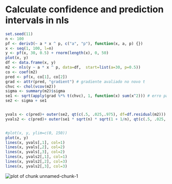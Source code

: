 Calculate confidence and prediction intervals in nls
================================================================================

```r
set.seed(11)
n <- 100
pf <- deriv3(~ a * x ^ p, c("a", "p"), function(x, a, p) {})
x <- seq(1, 100, l=n)
y <- pf(x, 30, 0.5) + rnorm(length(x), 0, 50)
plot(x, y)
df <- data.frame(x, y)
m2 <- nls(y ~ a * x ^ p, data=df,  start=list(a=30, p=0.5))
co <- coef(m2)
pred <- pf(x, co[1], co[2])
grad <- attr(pred, "gradient") # gradiente avaliado no novo t
chvc <- chol(vcov(m2))
sigma <- summary(m2)$sigma
se1 <- sqrt(apply(grad %*% t(chvc), 1, function(x) sum(x^2))) # erro padrão
se2 <- sigma + se1


yvals <- c(pred)+ outer(se2, qt(c(.5, .025,.975), df=df.residual(m2)))
yvals2 <- c(pred)+ outer(se1 * sqrt(n) * sqrt(1 + 1/n), qt(c(.5, .025,.975), df=df.residual(m2)))


#plot(x, y, ylim=c(0, 150))
plot(x, y)
lines(x, yvals[,1], col=1)
lines(x, yvals[,2], col=2)
lines(x, yvals[,3], col=2)
lines(x, yvals2[,1], col=1)
lines(x, yvals2[,2], col=3)
lines(x, yvals2[,3], col=3)
```

![plot of chunk unnamed-chunk-1](figure/unnamed-chunk-1-1.png) 
